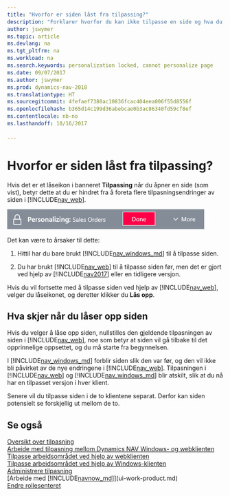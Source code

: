```yaml
---
title: "Hvorfor er siden låst fra tilpassing?"
description: "Forklarer hvorfor du kan ikke tilpasse en side og hva du kan gjøre for å låse den opp slik at du kan tilpasse den."
author: jswymer
ms.topic: article
ms.devlang: na
ms.tgt_pltfrm: na
ms.workload: na
ms.search.keywords: personalization locked, cannot personalize page
ms.date: 09/07/2017
ms.author: jswymer
ms.prod: dynamics-nav-2018
ms.translationtype: HT
ms.sourcegitcommit: 4fefaef7380ac10836fcac404eea006f55d8556f
ms.openlocfilehash: b365d14c199d36abebcae0b3ac86340fd59cf8ef
ms.contentlocale: nb-no
ms.lasthandoff: 10/16/2017

---
```

# <a name="why-is-the-page-is-locked-from-personalizing"></a>Hvorfor er siden låst fra tilpassing?
Hvis det er et låseikon i banneret **Tilpassing** når du åpner en side (som vist), betyr dette at du er hindret fra å foreta flere tilpasningsendringer av siden i [!INCLUDE[nav_web](includes/nav_web_md.md)].

![Tilpassingslås](media/personalization-locked.png "Tilpassingslås")

Det kan være to årsaker til dette:
1.  Hittil har du bare brukt [!INCLUDE[nav_windows_md](includes/nav_windows_md.md)] til å tilpasse siden.

2. Du har brukt [!INCLUDE[nav_web](includes/nav_web_md.md)] til å tilpasse siden før, men det er gjort ved hjelp av [!INCLUDE[nav2017](includes/nav2017.md)] eller en tidligere versjon.   

Hvis du vil fortsette med å tilpasse siden ved hjelp av [!INCLUDE[nav_web](includes/nav_web_md.md)], velger du låseikonet, og deretter klikker du **Lås opp**.

## <a name="what-happens-when-you-unlock-the-page"></a>Hva skjer når du låser opp siden
Hvis du velger å låse opp siden, nullstilles den gjeldende tilpasningen av siden i [!INCLUDE[nav_web](includes/nav_web_md.md)], noe som betyr at siden vil gå tilbake til det opprinnelige oppsettet, og du må starte fra begynnelsen.

I [!INCLUDE[nav_windows_md](includes/nav_windows_md.md)] forblir siden slik den var før, og den vil ikke bli påvirket av de nye endringene i [!INCLUDE[nav_web](includes/nav_web_md.md)]. Tilpasningen i [!INCLUDE[nav_web](includes/nav_web_md.md)] og [!INCLUDE[nav_windows_md](includes/nav_windows_md.md)] blir atskilt, slik at du nå har en tilpasset versjon i hver klient. 

Senere vil du tilpasse siden i de to klientene separat. Derfor kan siden potensielt se forskjellig ut mellom de to.

## <a name="see-also"></a>Se også
[Oversikt over tilpasning](ui-personalization-overview.md)  
[Arbeide med tilpasning mellom Dynamics NAV Windows- og webklienten](ui-personalization-overview.md#PersonalizationWinWeb)  
[Tilpasse arbeidsområdet ved hjelp av webklienten](ui-personalization-user.md)  
[Tilpasse arbeidsområdet ved hjelp av Windows-klienten](ui-personalization-windows-client.md)  
[Administrere tilpasning](ui-personalization-manage.md)  
[Arbeide med [!INCLUDE[navnow_md](includes/navnow_md.md)]](ui-work-product.md)  
[Endre rollesenteret](change-role.md)  

